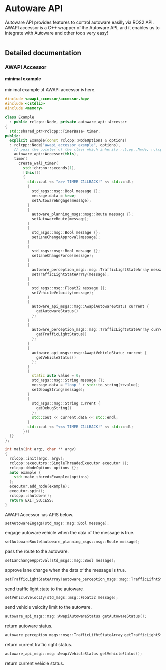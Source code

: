 # Autoware API

Autoware API provides features to control autoware easilly via ROS2 API.  
AWAPI accessor is a C++ wrapper of the Autoware API, and it enables us to integrate with Autoware and other tools very easy!  

```plantuml source="docs/design/uml/autoware_api.pu"
```

## Detailed documentation

### AWAPI Accessor
#### minimal example
minimal example of AWAPI accessor is here.

```c++
#include <awapi_accessor/accessor.hpp>
#include <cstdlib>
#include <memory>

class Example
  : public rclcpp::Node, private autoware_api::Accessor
{
  std::shared_ptr<rclcpp::TimerBase> timer;
public:
  explicit Example(const rclcpp::NodeOptions & options)
  : rclcpp::Node("awapi_accessor_example", options),
    // pass the pointer of the class which inherits rclcpp::Node, rclcpp::LifeCycleNode etc..
    autoware_api::Accessor(this),
    timer(
      create_wall_timer(
        std::chrono::seconds(1),
        [this]()
        {
          std::cout << ">>> TIMER CALLBACK!" << std::endl;
          {
            std_msgs::msg::Bool message {};
            message.data = true;
            setAutowareEngage(message);
          }
          {
            autoware_planning_msgs::msg::Route message {};
            setAutowareRoute(message);
          }
          {
            std_msgs::msg::Bool message {};
            setLaneChangeApproval(message);
          }
          {
            std_msgs::msg::Bool message {};
            setLaneChangeForce(message);
          }
          {
            autoware_perception_msgs::msg::TrafficLightStateArray message {};
            setTrafficLightStateArray(message);
          }
          {
            std_msgs::msg::Float32 message {};
            setVehicleVelocity(message);
          }
          {
            autoware_api_msgs::msg::AwapiAutowareStatus current {
              getAutowareStatus()
            };
          }
          {
            autoware_perception_msgs::msg::TrafficLightStateArray current {
              getTrafficLightStatus()
            };
          }
          {
            autoware_api_msgs::msg::AwapiVehicleStatus current {
              getVehicleStatus()
            };
          }
          {
            static auto value = 0;
            std_msgs::msg::String message {};
            message.data = "loop " + std::to_string(++value);
            setDebugString(message);
          }
          {
            std_msgs::msg::String current {
              getDebugString()
            };
            std::cout << current.data << std::endl;
          }
          std::cout << "<<< TIMER CALLBACK!" << std::endl;
        }))
  {}
};

int main(int argc, char ** argv)
{
  rclcpp::init(argc, argv);
  rclcpp::executors::SingleThreadedExecutor executor {};
  rclcpp::NodeOptions options {};
  auto example {
    std::make_shared<Example>(options)
  };
  executor.add_node(example);
  executor.spin();
  rclcpp::shutdown();
  return EXIT_SUCCESS;
}

```

AWAPI Accessor has APIS below.  

```c++
setAutowareEngage(std_msgs::msg::Bool message);
```
engage autoware vehicle when the data of the message is true.


```c++
setAutowareRoute(autoware_planning_msgs::msg::Route message);
```
pass the route to the autoware.  

```c++
setLanChangeApproval(std_msgs::msg::Bool message);
```
approve lane change when the data of the message is true.  

```c++
setTrafficLightStateArray(autoware_perception_msgs::msg::TrafficLifhtStateArray message);
```
send traffic light state to the autoware.  

```c++
setVehicleVelocity(std_msgs::msg::Float32 message);
```
send vehicle velocity limit to the autoware.  

```c++
autoware_api_msgs::msg::AwapiAutowareStatus getAutowareStatus();
```
return autoware status.  

```c++
autoware_perception_msgs::msg::TrafficLifhtStateArray getTrafficLightStatus();
```
return current traffic right status.  

```c++
autoware_api_msgs::msg::AwapiVehicleStatus getVehicleStatus();
```
return current vehicle status.  
